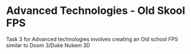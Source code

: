 # Advanced Technologies - Old Skool FPS
Task 3 for Advanced technologies involves creating an Old school FPS similar to Doom 3/Duke Nukem 3D
